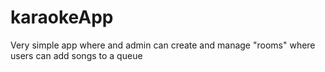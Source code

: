 # karaokeApp

Very simple app where and admin can create and manage "rooms" where users can add songs to a queue
